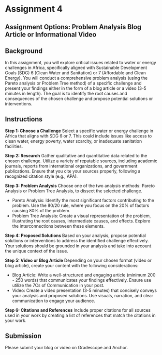 # Assignment 4

## Assignment Options: Problem Analysis Blog Article or Informational Video

## Background

In this assignment, you will explore critical issues related to water or energy challenges in Africa, specifically aligned with Sustainable Development Goals (SDG) 6 (Clean Water and Sanitation) or 7 (Affordable and Clean Energy). You will conduct a comprehensive problem analysis (using the Pareto analysis or Problem Tree method) of a specific challenge and present your findings either in the form of a blog article or a video (3-5 minutes in length). The goal is to identify the root causes and consequences of the chosen challenge and propose potential solutions or interventions.

## Instructions

**Step 1: Choose a Challenge**
Select a specific water or energy challenge in Africa that aligns with SDG 6 or 7. This could include issues like access to clean water, energy poverty, water scarcity, or inadequate sanitation facilities.

**Step 2: Research** 
Gather qualitative and quantitative data related to the chosen challenge. Utilize a variety of reputable sources, including academic journals, reports from international organizations, and government publications. Ensure that you cite your sources properly, following a recognized citation style (e.g., APA).

**Step 3: Problem Analysis** 
Choose one of the two analysis methods: Pareto Analysis or Problem Tree Analysis, to dissect the selected challenge.
- Pareto Analysis: Identify the most significant factors contributing to the problem. Use the 80/20 rule, where you focus on the 20% of factors causing 80% of the problem.
- Problem Tree Analysis: Create a visual representation of the problem, illustrating the root causes, intermediate causes, and effects. Explore the interconnections between these elements.

**Step 4: Proposed Solutions** 
Based on your analysis, propose potential solutions or interventions to address the identified challenge effectively. Your solutions should be grounded in your analysis and take into account the unique context of the issue.

**Step 5: Video or Blog Article**
Depending on your chosen format (video or blog article), create your content with the following considerations:
- Blog Article: Write a well-structured and engaging article (minimum 200 - 250 words) that communicates your findings effectively. Ensure use utilize the 7Cs of Communication in your post.
- Video: Create a video presentation (3-5 minutes) that concisely conveys your analysis and proposed solutions. Use visuals, narration, and clear communication to engage your audience.

**Step 6: Citations and References**
Include proper citations for all sources used in your work by creating a list of references that match the citations in your work.

## Submission

Please submit your blog or video on Gradescope and Anchor.
